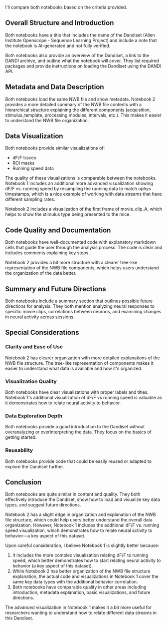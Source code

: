 I'll compare both notebooks based on the criteria provided.

## Overall Structure and Introduction
Both notebooks have a title that includes the name of the Dandiset (Allen Institute Openscope - Sequence Learning Project) and include a note that the notebook is AI-generated and not fully verified. 

Both notebooks also provide an overview of the Dandiset, a link to the DANDI archive, and outline what the notebook will cover. They list required packages and provide instructions on loading the Dandiset using the DANDI API.

## Metadata and Data Description
Both notebooks load the same NWB file and show metadata. Notebook 2 provides a more detailed summary of the NWB file contents with a hierarchical structure explaining the different components (acquisition, stimulus_template, processing modules, intervals, etc.). This makes it easier to understand the NWB file organization.

## Data Visualization
Both notebooks provide similar visualizations of:
- dF/F traces
- ROI masks
- Running speed data

The quality of these visualizations is comparable between the notebooks. Notebook 1 includes an additional more advanced visualization showing dF/F vs. running speed by resampling the running data to match ophys timestamps, which is a nice example of working with data streams that have different sampling rates.

Notebook 2 includes a visualization of the first frame of movie_clip_A, which helps to show the stimulus type being presented to the mice.

## Code Quality and Documentation
Both notebooks have well-documented code with explanatory markdown cells that guide the user through the analysis process. The code is clear and includes comments explaining key steps.

Notebook 2 provides a bit more structure with a clearer tree-like representation of the NWB file components, which helps users understand the organization of the data better.

## Summary and Future Directions
Both notebooks include a summary section that outlines possible future directions for analysis. They both mention analyzing neural responses to specific movie clips, correlations between neurons, and examining changes in neural activity across sessions.

## Special Considerations

### Clarity and Ease of Use
Notebook 2 has clearer organization with more detailed explanations of the NWB file structure. The tree-like representation of components makes it easier to understand what data is available and how it's organized.

### Visualization Quality
Both notebooks have clear visualizations with proper labels and titles. Notebook 1's additional visualization of dF/F vs running speed is valuable as it demonstrates how to relate neural activity to behavior.

### Data Exploration Depth
Both notebooks provide a good introduction to the Dandiset without overanalyzing or overinterpreting the data. They focus on the basics of getting started.

### Reusability
Both notebooks provide code that could be easily reused or adapted to explore the Dandiset further.

## Conclusion
Both notebooks are quite similar in content and quality. They both effectively introduce the Dandiset, show how to load and visualize key data types, and suggest future directions.

Notebook 2 has a slight edge in organization and explanation of the NWB file structure, which could help users better understand the overall data organization. However, Notebook 1 includes the additional dF/F vs. running speed visualization, which demonstrates how to relate neural activity to behavior—a key aspect of this dataset.

Upon careful consideration, I believe Notebook 1 is slightly better because:
1. It includes the more complex visualization relating dF/F to running speed, which better demonstrates how to start relating neural activity to behavior (a key aspect of this dataset).
2. While Notebook 2 has better organization of the NWB file structure explanation, the actual code and visualizations in Notebook 1 cover the same key data types with the additional behavior correlation.
3. Both notebooks have comparable quality in other areas including introduction, metadata explanation, basic visualizations, and future directions.

The advanced visualization in Notebook 1 makes it a bit more useful for researchers wanting to understand how to relate different data streams in this Dandiset.